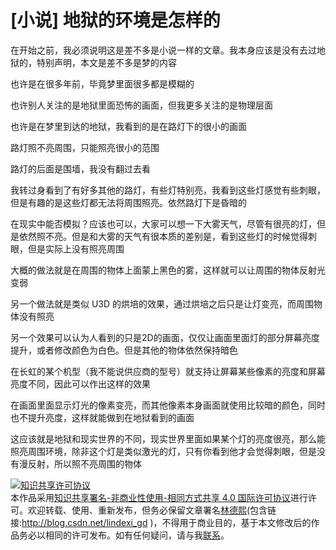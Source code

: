 
# [小说] 地狱的环境是怎样的

在开始之前，我必须说明这是差不多是小说一样的文章。我本身应该是没有去过地狱的，特别声明，本文是差不多是梦的内容

<!--more-->


<!-- 不发布 -->

也许是在很多年前，毕竟梦里面很多都是模糊的

也许别人关注的是地狱里面恐怖的画面，但我更多关注的是物理层面

也许是在梦里到达的地狱，我看到的是在路灯下的很小的画面

路灯照不亮周围，只能照亮很小的范围

路灯的后面是围墙，我没有翻过去看

我转过身看到了有好多其他的路灯，有些灯特别亮，我看到这些灯感觉有些刺眼，但是有趣的是这些灯都无法将周围照亮。依然路灯下是昏暗的

在现实中能否模拟？应该也可以，大家可以想一下大雾天气，尽管有很亮的灯，但是依然照不亮。但是和大雾的天气有很本质的差别是，看到这些灯的时候觉得刺眼，但是实际上没有照亮周围

大概的做法就是在周围的物体上面蒙上黑色的雾，这样就可以让周围的物体反射光变弱

另一个做法就是类似 U3D 的烘培的效果，通过烘培之后只是让灯变亮，而周围物体没有照亮

另一个效果可以认为人看到的只是2D的画面，仅仅让画面里面灯的部分屏幕亮度提升，或者修改颜色为白色。但是其他的物体依然保持暗色

在长虹的某个机型（我不能说供应商的型号）就支持让屏幕某些像素的亮度和屏幕亮度不同，因此可以作出这样的效果

在画面里面显示灯光的像素变亮，而其他像素本身画面就使用比较暗的颜色，同时也不提升亮度，这样就能做到在地狱看到的画面

这应该就是地狱和现实世界的不同，现实世界里面如果某个灯的亮度很亮，那么能照亮周围环境，除非这个灯是类似激光的灯，只有你看到他才会觉得刺眼，但是没有漫反射，所以照不亮周围的物体





<a rel="license" href="http://creativecommons.org/licenses/by-nc-sa/4.0/"><img alt="知识共享许可协议" style="border-width:0" src="https://licensebuttons.net/l/by-nc-sa/4.0/88x31.png" /></a><br />本作品采用<a rel="license" href="http://creativecommons.org/licenses/by-nc-sa/4.0/">知识共享署名-非商业性使用-相同方式共享 4.0 国际许可协议</a>进行许可。欢迎转载、使用、重新发布，但务必保留文章署名[林德熙](http://blog.csdn.net/lindexi_gd)(包含链接:http://blog.csdn.net/lindexi_gd )，不得用于商业目的，基于本文修改后的作品务必以相同的许可发布。如有任何疑问，请与我[联系](mailto:lindexi_gd@163.com)。